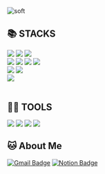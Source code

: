## <a id="soft">

![soft](https://capsule-render.vercel.app/api?type=soft&color=auto&text=WELCOME%20to%20Luna's%20ZONE%20&fontSize=40&animation=twinkling)
<div><h2>📚 STACKS</h2></div>

<div>
    <img src="https://img.shields.io/badge/Java-ED8B00?style=for-the-badge&logo=openjdk&logoColor=white"> 
    <img src="https://img.shields.io/badge/spring-6DB33F?style=for-the-badge&logo=spring&logoColor=white">
    <img src="https://img.shields.io/badge/oracle-F80000?style=for-the-badge&logo=oracle&logoColor=white">
    <br> 
    <img src="https://img.shields.io/badge/html5-E34F26?style=for-the-badge&logo=html5&logoColor=white"> 
    <img src="https://img.shields.io/badge/css-1572B6?style=for-the-badge&logo=css3&logoColor=white"> 
    <img src="https://img.shields.io/badge/javascript-F7DF1E?style=for-the-badge&logo=javascript&logoColor=black"> 
    <img src="https://img.shields.io/badge/jquery-0769AD?style=for-the-badge&logo=jquery&logoColor=white">
    <br>
    <img src="https://img.shields.io/badge/bootstrap-7952B3?style=for-the-badge&logo=bootstrap&logoColor=white">
    <img src="https://img.shields.io/badge/apache tomcat-F8DC75?style=for-the-badge&logo=apachetomcat&logoColor=white">
    <br>
    <img src="https://img.shields.io/badge/git-F05032?style=for-the-badge&logo=git&logoColor=white">
    <br>
</div>
<br> 
<div><h2>💪🏼 TOOLS</h2></div>

<div>
    <img src="https://img.shields.io/badge/github-181717?style=for-the-badge&logo=github&logoColor=white">
    <img src="https://img.shields.io/badge/Visual Studio Code-007ACC?style=for-the-badge&logo=Visual Studio Code&logoColor=white"/>
    <img src="https://img.shields.io/badge/Eclipse IDE-2C2255?style=for-the-badge&logo=Eclipse IDE&logoColor=white"/>
    <img src="https://img.shields.io/badge/IntelliJ IDEA-000000?style=for-the-badge&logo=IntelliJ IDEA&logoColor=white"/>
</div>

<div><h2>🐱 About Me</h2></div>

[![Gmail Badge](https://img.shields.io/badge/Gmail-d14836?style=for-the-badge&logo=Gmail&logoColor=white&link=mailto:mkiopl01@gmail.com)](mkiopl01@gmail.com)
  [![Notion Badge](https://img.shields.io/badge/Notion-000000?style=for-the-badge&logo=Notion&logoColor=white&link=https://www.notion.so/9fbefdd5d9ec4b00962d338bd7a73d70?v=f1677ee554f947d8ad51ba7373cd4c2a&pvs=4)](https://www.notion.so/9fbefdd5d9ec4b00962d338bd7a73d70?v=f1677ee554f947d8ad51ba7373cd4c2a&pvs=4)

